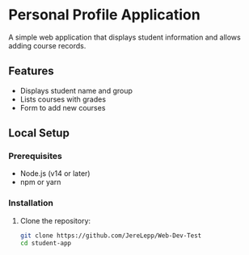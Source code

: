 # Personal Profile Application

A simple web application that displays student information and allows adding course records.

## Features
- Displays student name and group
- Lists courses with grades
- Form to add new courses

## Local Setup

### Prerequisites
- Node.js (v14 or later)
- npm or yarn

### Installation

1. Clone the repository:
   ```bash
   git clone https://github.com/JereLepp/Web-Dev-Test
   cd student-app